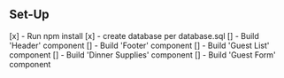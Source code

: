## Set-Up
[x] - Run npm install
[x] - create database per database.sql
[] - Build 'Header' component
[] - Build 'Footer' component
[] - Build 'Guest List' component
[] - Build 'Dinner Supplies' component
[] - Build 'Guest Form' component